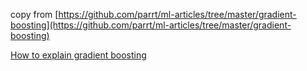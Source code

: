 copy from [https://github.com/parrt/ml-articles/tree/master/gradient-boosting](https://github.com/parrt/ml-articles/tree/master/gradient-boosting)

[How to explain gradient boosting](http://explained.ai/gradient-boosting/index.html)